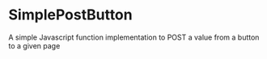 # SimplePostButton
A simple Javascript function implementation to POST a value from a button to a given page
